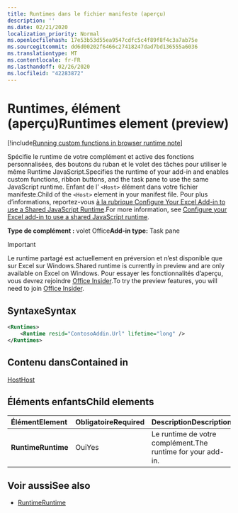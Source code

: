 ```yaml
---
title: Runtimes dans le fichier manifeste (aperçu)
description: ''
ms.date: 02/21/2020
localization_priority: Normal
ms.openlocfilehash: 17e53b53d55ea9547cdfc5c4f89f8f4c3a7ab75e
ms.sourcegitcommit: dd6d00202f6466c27418247dad7bd136555a6036
ms.translationtype: MT
ms.contentlocale: fr-FR
ms.lasthandoff: 02/26/2020
ms.locfileid: "42283872"
---
```

# <a name="runtimes-element-preview"></a><span data-ttu-id="dd32c-102">Runtimes, élément (aperçu)</span><span class="sxs-lookup"><span data-stu-id="dd32c-102">Runtimes element (preview)</span></span>

[!include[Running custom functions in browser runtime note](../../includes/excel-shared-runtime-preview-note.md)]

<span data-ttu-id="dd32c-103">Spécifie le runtime de votre complément et active des fonctions personnalisées, des boutons du ruban et le volet des tâches pour utiliser le même Runtime JavaScript.</span><span class="sxs-lookup"><span data-stu-id="dd32c-103">Specifies the runtime of your add-in and enables custom functions, ribbon buttons, and the task pane to use the same JavaScript runtime.</span></span> <span data-ttu-id="dd32c-104">Enfant de l' `<Host>` élément dans votre fichier manifeste.</span><span class="sxs-lookup"><span data-stu-id="dd32c-104">Child of the `<Host>` element in your manifest file.</span></span> <span data-ttu-id="dd32c-105">Pour plus d’informations, reportez-vous [à la rubrique Configure Your Excel Add-in to use a Shared JavaScript Runtime](../../excel/configure-your-add-in-to-use-a-shared-runtime.md).</span><span class="sxs-lookup"><span data-stu-id="dd32c-105">For more information, see [Configure your Excel add-in to use a shared JavaScript runtime](../../excel/configure-your-add-in-to-use-a-shared-runtime.md).</span></span>

<span data-ttu-id="dd32c-106">**Type de complément :** volet Office</span><span class="sxs-lookup"><span data-stu-id="dd32c-106">**Add-in type:** Task pane</span></span>

> [!IMPORTANT]
> <span data-ttu-id="dd32c-107">Le runtime partagé est actuellement en préversion et n’est disponible que sur Excel sur Windows.</span><span class="sxs-lookup"><span data-stu-id="dd32c-107">Shared runtime is currently in preview and are only available on Excel on Windows.</span></span> <span data-ttu-id="dd32c-108">Pour essayer les fonctionnalités d’aperçu, vous devrez rejoindre [Office Insider](https://insider.office.com/).</span><span class="sxs-lookup"><span data-stu-id="dd32c-108">To try the preview features, you will need to join [Office Insider](https://insider.office.com/).</span></span>

## <a name="syntax"></a><span data-ttu-id="dd32c-109">Syntaxe</span><span class="sxs-lookup"><span data-stu-id="dd32c-109">Syntax</span></span>

```XML
<Runtimes>
    <Runtime resid="ContosoAddin.Url" lifetime="long" />
</Runtimes>
```

## <a name="contained-in"></a><span data-ttu-id="dd32c-110">Contenu dans</span><span class="sxs-lookup"><span data-stu-id="dd32c-110">Contained in</span></span> 
[<span data-ttu-id="dd32c-111">Host</span><span class="sxs-lookup"><span data-stu-id="dd32c-111">Host</span></span>](./host.md)

## <a name="child-elements"></a><span data-ttu-id="dd32c-112">Éléments enfants</span><span class="sxs-lookup"><span data-stu-id="dd32c-112">Child elements</span></span>

|  <span data-ttu-id="dd32c-113">Élément</span><span class="sxs-lookup"><span data-stu-id="dd32c-113">Element</span></span> |  <span data-ttu-id="dd32c-114">Obligatoire</span><span class="sxs-lookup"><span data-stu-id="dd32c-114">Required</span></span>  |  <span data-ttu-id="dd32c-115">Description</span><span class="sxs-lookup"><span data-stu-id="dd32c-115">Description</span></span>  |
|:-----|:-----|:-----|
|  <span data-ttu-id="dd32c-116">**Runtime**</span><span class="sxs-lookup"><span data-stu-id="dd32c-116">**Runtime**</span></span>     | <span data-ttu-id="dd32c-117">Oui</span><span class="sxs-lookup"><span data-stu-id="dd32c-117">Yes</span></span> |  <span data-ttu-id="dd32c-118">Le runtime de votre complément.</span><span class="sxs-lookup"><span data-stu-id="dd32c-118">The runtime for your add-in.</span></span>

## <a name="see-also"></a><span data-ttu-id="dd32c-119">Voir aussi</span><span class="sxs-lookup"><span data-stu-id="dd32c-119">See also</span></span>

- [<span data-ttu-id="dd32c-120">Runtime</span><span class="sxs-lookup"><span data-stu-id="dd32c-120">Runtime</span></span>](runtime.md)
